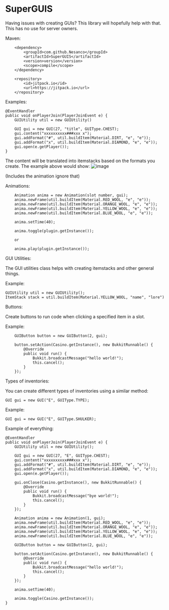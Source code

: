 # SuperGUIS
Having issues with creating GUIs? This library will hopefully help with that.
This has no use for server owners.

Maven:
        
        <dependency>
            <groupId>com.github.Nesanco</groupId>
            <artifactId>SuperGUIS</artifactId>
            <version>version</version>
            <scope>compile</scope>
        </dependency>
        
        <repository>
            <id>jitpack.io</id>
            <url>https://jitpack.io</url>
        </repository>
        
Examples:

    @EventHandler
    public void onPlayerJoin(PlayerJoinEvent e) {
        GUIUtility util = new GUIUtility()
    
        GUI gui = new GUI(27, "title", GUIType.CHEST);
        gui.content("xxxxxxxxxx###xxx x");
        gui.addFormat("#", util.buildItem(Material.DIRT, "e", "e"));
        gui.addFormat("x", util.buildItem(Material.DIAMOND, "e", "e"));
        gui.open(e.getPlayer());
    }
    
The content will be translated into itemstacks based on the formats you create.
The example above would show:
![image](https://user-images.githubusercontent.com/80917510/185811314-692a4622-29f2-4157-a8a8-d259a34109b0.png)

(Includes the animation ignore that)
    
Animations:

        Animation anima = new Animation(slot number, gui);
        anima.newFrame(util.buildItem(Material.RED_WOOL, "e", "e"));
        anima.newFrame(util.buildItem(Material.ORANGE_WOOL, "e", "e"));
        anima.newFrame(util.buildItem(Material.YELLOW_WOOL, "e", "e"));
        anima.newFrame(util.buildItem(Material.BLUE_WOOL, "e", "e"));

        anima.setTime(40);

        anima.toggle(plugin.getInstance());
        
        or
        
        anima.play(plugin.getInstance());
        
GUI Utilities:

The GUI utilities class helps with creating itemstacks and other general things.

Example:

    GUIUtility util = new GUIUtility(); 
    ItemStack stack = util.buildItem(Material.YELLOW_WOOL, "name", "lore")
    
Buttons:

Create buttons to run code when clicking a specified item in a slot.

Example:

        GUIButton button = new GUIButton(2, gui);

        button.setAction(Casino.getInstance(), new BukkitRunnable() {
            @Override
            public void run() {
                Bukkit.broadcastMessage("hello world!");
                this.cancel();
            }
        });
        
Types of inventories:

You can create different types of inventories using a similar method:

    GUI gui = new GUI("E", GUIType.TYPE);
    
Example:
    
    GUI gui = new GUI("E", GUIType.SHULKER);
    
Example of everything:

    @EventHandler
    public void onPlayerJoin(PlayerJoinEvent e) {
        GUIUtility util = new GUIUtility();

        GUI gui = new GUI(27, "E", GUIType.CHEST);
        gui.content("xxxxxxxxxx###xxx x");
        gui.addFormat("#", util.buildItem(Material.DIRT, "e", "e"));
        gui.addFormat("x", util.buildItem(Material.DIAMOND, "e", "e"));
        gui.open(e.getPlayer());

        gui.onClose(Casino.getInstance(), new BukkitRunnable() {
            @Override
            public void run() {
                Bukkit.broadcastMessage("bye world!");
                this.cancel();
            }
        });

        Animation anima = new Animation(1, gui);
        anima.newFrame(util.buildItem(Material.RED_WOOL, "e", "e"));
        anima.newFrame(util.buildItem(Material.ORANGE_WOOL, "e", "e"));
        anima.newFrame(util.buildItem(Material.YELLOW_WOOL, "e", "e"));
        anima.newFrame(util.buildItem(Material.BLUE_WOOL, "e", "e"));

        GUIButton button = new GUIButton(2, gui);

        button.setAction(Casino.getInstance(), new BukkitRunnable() {
            @Override
            public void run() {
                Bukkit.broadcastMessage("hello world!");
                this.cancel();
            }
        });

        anima.setTime(40);

        anima.toggle(Casino.getInstance());
    }
